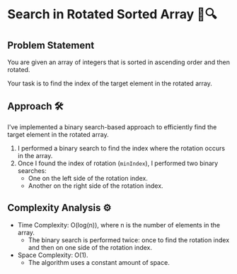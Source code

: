 # Search in Rotated Sorted Array 🔄🔍

## Problem Statement

You are given an array of integers that is sorted in ascending order and then rotated.

Your task is to find the index of the target element in the rotated array.

## Approach 🛠️

I've implemented a binary search-based approach to efficiently find the target element in the rotated array.

1. I performed a binary search to find the index where the rotation occurs in the array.
2. Once I found the index of rotation (`minIndex`), I performed two binary searches:
   - One on the left side of the rotation index.
   - Another on the right side of the rotation index.

## Complexity Analysis ⚙️

- Time Complexity: O(log(n)), where n is the number of elements in the array.
  - The binary search is performed twice: once to find the rotation index and then on one side of the rotation index.
- Space Complexity: O(1).
  - The algorithm uses a constant amount of space.
